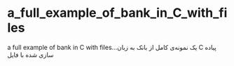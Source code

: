 # a_full_example_of_bank_in_C_with_files
a full example of bank in C with files...یک نمونه‌ی کامل از بانک به زبان C پیاده سازی شده با فایل

